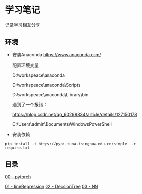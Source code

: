 # 学习笔记

记录学习相互分享

## 环境

* 安装Anaconda
  https://www.anaconda.com/
  
  配置环境变量
  
  D:\workspeace\anaconda
  
  D:\workspeace\anaconda\Scripts
  
  D:\workspeace\anaconda\Library\bin
  
  遇到了一个报错：
  
  https://blog.csdn.net/qq_60298834/article/details/127150178
  
  C:\Users\admin\Documents\WindowsPowerShell
* 安装依赖

```shell
pip install -i https://pypi.tuna.tsinghua.edu.cn/simple  -r require.txt
```

## 目录

[00 - pytorch](01lineRegression/01_01_lineRegression.ipynb)

[01 - lineRegression](01lineRegression/01_01_lineRegression.ipynb)
[02 - DecsionTree](01lineRegression/01_01_lineRegression.ipynb)
[03 - NN](01lineRegression/01_01_lineRegression.ipynb)

